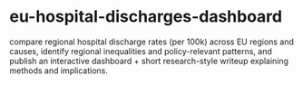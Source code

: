 # eu-hospital-discharges-dashboard
compare regional hospital discharge rates (per 100k) across EU regions and causes, identify regional inequalities and policy-relevant patterns, and publish an interactive dashboard + short research-style writeup explaining methods and implications.
